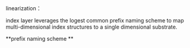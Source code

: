 linearization：

index layer leverages the logest common prefix naming scheme to map multi-dimensional index structures to a single dimensional substrate.

**prefix naming scheme **